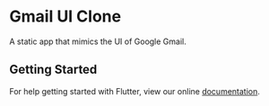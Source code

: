 # Gmail UI Clone

A static app that mimics the UI of Google Gmail.

## Getting Started

For help getting started with Flutter, view our online
[documentation](https://flutter.io/).
